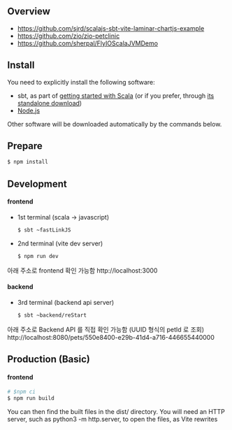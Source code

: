 ## Overview
* https://github.com/sjrd/scalajs-sbt-vite-laminar-chartjs-example
* https://github.com/zio/zio-petclinic
* https://github.com/sherpal/FlyIOScalaJVMDemo

## Install
You need to explicitly install the following software:

* sbt, as part of [getting started with Scala](https://docs.scala-lang.org/getting-started/index.html) (or if you prefer, through [its standalone download](https://www.scala-sbt.org/download.html))
* [Node.js](https://nodejs.org/en/)

Other software will be downloaded automatically by the commands below.


## Prepare

```bash
$ npm install
```


## Development

#### frontend
* 1st terminal (scala -> javascript)  
  ```bash
  $ sbt ~fastLinkJS
  ```

* 2nd terminal (vite dev server)
  ```bash
  $ npm run dev
  ```
  
아래 주소로 frontend 확인 가능함 
http://localhost:3000 


#### backend
* 3rd terminal (backend api server)
  ```bash
  $ sbt ~backend/reStart
  ```
아래 주소로 Backend API 를 직접 확인 가능함 (UUID 형식의 petId 로 조회)
http://localhost:8080/pets/550e8400-e29b-41d4-a716-446655440000


## Production (Basic)
#### frontend  
  ```bash
  # $npm ci
  $ npm run build
  ```

You can then find the built files in the dist/ directory. You will need an HTTP server, such as python3 -m http.server, to open the files, as Vite rewrites <script> tags to prevent cross-origin requests.

#### frontend 와 backend 를 각각 분리해 배포

## Production (Simple) 
One Jar 로 만들어 backend server 에서 html, js 서빙하기   

#### Dockerfile 의 ENTRYPOINT 확인
```
"petclinic.Main"
```

#### frontend 를 포함해 one-jar (app.jar) 로 만들기 
```
npm run build

rsync -av --delete dist backend/src/main/resources/dist
# rm -rf backend/src/main/resources/dist 
# mv dist backend/src/main/resources/dist 

sbt backend/assembly  # backend/target/scala-2.13/app.jar

# java -cp app.jar petclinic.Main
# http://localhost:8080/index.html 로 확인
```


#### Dockerfile 을 이용해 docker image 생성
```
docker build --tag demoscalaflyio .
docker run --rm -p 9000:8080 demoscalaflyio
```

